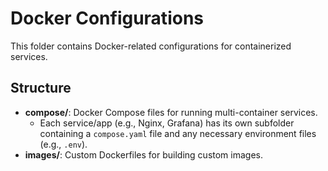 # Docker Configurations

This folder contains Docker-related configurations for containerized services.

## Structure
- **compose/**: Docker Compose files for running multi-container services.
  - Each service/app (e.g., Nginx, Grafana) has its own subfolder containing a `compose.yaml` file and any necessary environment files (e.g., `.env`).
- **images/**: Custom Dockerfiles for building custom images.

